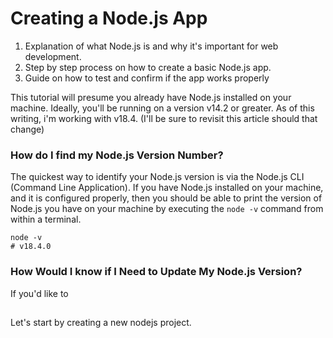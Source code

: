 # Creating a Node.js App
1. Explanation of what Node.js is and why it's important for web development.
2. Step by step process on how to create a basic Node.js app.
3. Guide on how to test and confirm if the app works properly



This tutorial will presume you already have Node.js installed on your machine. Ideally, you'll be running on a version v14.2 or greater. As of this writing, i'm working with v18.4. (I'll be sure to revisit this article should that change)

### How do I find my Node.js Version Number?
The quickest way to identify your Node.js version is via the Node.js CLI (Command Line Application). If you have Node.js installed on your machine, and it is configured properly, then you should be able to print the version of Node.js you have on your machine by executing the `node -v` command from within a terminal. 
```shell
node -v
# v18.4.0
```

### How Would I know if I Need to Update My Node.js Version?
If you'd like to 


## 
Let's start by creating a new nodejs project. 